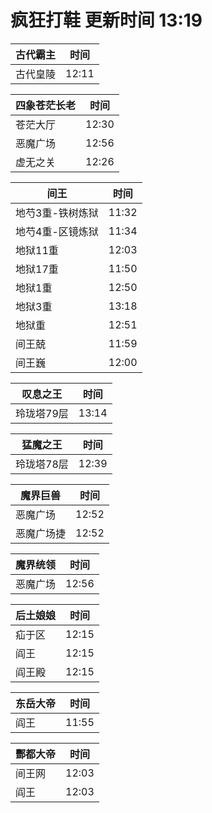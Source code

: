 # 疯狂打鞋 更新时间 13:19

| 古代霸主   | 时间    |
|--------|-------|
| 古代皇陵 | 12:11 |

| 四象苍茫长老   | 时间    |
|--------|-------|
| 苍茫大厅 | 12:30 |
| 恶魔广场 | 12:56 |
| 虚无之关 | 12:26 |

| 间王   | 时间    |
|--------|-------|
| 地芍3重-铁树炼狱 | 11:32 |
| 地芍4重-区镜炼狱 | 11:34 |
| 地狱11重 | 12:03 |
| 地狱17重 | 11:50 |
| 地狱1重 | 12:50 |
| 地狱3重 | 13:18 |
| 地狱重 | 12:51 |
| 间王兢 | 11:59 |
| 间王巍 | 12:00 |

| 叹息之王   | 时间    |
|--------|-------|
| 玲珑塔79层 | 13:14 |

| 猛魔之王   | 时间    |
|--------|-------|
| 玲珑塔78层 | 12:39 |

| 魔界巨兽   | 时间    |
|--------|-------|
| 恶魔广场 | 12:52 |
| 恶魔广场捷 | 12:52 |

| 魔界统领   | 时间    |
|--------|-------|
| 恶魔广场 | 12:56 |

| 后土娘娘   | 时间    |
|--------|-------|
| 疝于区 | 12:15 |
| 阎王 | 12:15 |
| 阎王殿 | 12:15 |

| 东岳大帝   | 时间    |
|--------|-------|
| 阎王 | 11:55 |

| 酆都大帝   | 时间    |
|--------|-------|
| 间王网 | 12:03 |
| 阎王 | 12:03 |